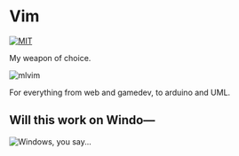 # Vim
[![MIT](https://img.shields.io/badge/license-MIT-green.svg)](./LICENSE)

My weapon of choice.

![mlvim](https://dl.dropboxusercontent.com/u/2908279/public/vimrc.png)

For everything from web and gamedev, to arduino and UML.

## Will this work on Windo—

![Windows, you say...](http://i3.kym-cdn.com/photos/images/newsfeed/000/549/293/504.gif)
